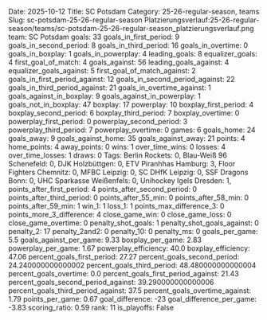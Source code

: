 Date: 2025-10-12
Title: SC Potsdam
Category: 25-26-regular-season, teams
Slug: sc-potsdam-25-26-regular-season
Platzierungsverlauf:25-26-regular-season/teams/sc-potsdam-25-26-regular-season_platzierungsverlauf.png
team: SC Potsdam
goals: 33
goals_in_first_period: 9
goals_in_second_period: 8
goals_in_third_period: 16
goals_in_overtime: 0
goals_in_boxplay: 1
goals_in_powerplay: 4
leading_goals: 8
equalizer_goals: 4
first_goal_of_match: 4
goals_against: 56
leading_goals_against: 4
equalizer_goals_against: 5
first_goal_of_match_against: 2
goals_in_first_period_against: 12
goals_in_second_period_against: 22
goals_in_third_period_against: 21
goals_in_overtime_against: 1
goals_against_in_boxplay: 9
goals_against_in_powerplay: 1
goals_not_in_boxplay: 47
boxplay: 17
powerplay: 10
boxplay_first_period: 4
boxplay_second_period: 6
boxplay_third_period: 7
boxplay_overtime: 0
powerplay_first_period: 0
powerplay_second_period: 3
powerplay_third_period: 7
powerplay_overtime: 0
games: 6
goals_home: 24
goals_away: 9
goals_against_home: 35
goals_against_away: 21
points: 4
home_points: 4
away_points: 0
wins: 1
over_time_wins: 0
losses: 4
over_time_losses: 1
draws: 0
Tags:  Berlin Rockets: 0,  Blau-Weiß 96 Schenefeld: 0,  DJK Holzbüttgen: 0,  ETV Piranhhas Hamburg: 3,  Floor Fighters Chemnitz: 0,  MFBC Leipzig: 0,  SC DHfK Leipzig: 0,  SSF Dragons Bonn: 0,  UHC Sparkasse Weißenfels: 0,  Unihockey Igels Dresden: 1,
points_after_first_period: 4
points_after_second_period: 0
points_after_third_period: 0
points_after_55_min: 0
points_after_58_min: 0
points_after_59_min: 1
win_1: 1
loss_1: 1
points_max_difference_3: 0
points_more_3_difference: 4
close_game_win: 0
close_game_loss: 0
close_game_overtime: 0
penalty_shot_goals: 1
penalty_shot_goals_against: 0
penalty_2: 17
penalty_2and2: 0
penalty_10: 0
penalty_ms: 0
goals_per_game: 5.5
goals_against_per_game: 9.33
boxplay_per_game: 2.83
powerplay_per_game: 1.67
powerplay_efficiency: 40.0
boxplay_efficiency: 47.06
percent_goals_first_period: 27.27
percent_goals_second_period: 24.240000000000002
percent_goals_third_period: 48.480000000000004
percent_goals_overtime: 0.0
percent_goals_first_period_against: 21.43
percent_goals_second_period_against: 39.290000000000006
percent_goals_third_period_against: 37.5
percent_goals_overtime_against: 1.79
points_per_game: 0.67
goal_difference: -23
goal_difference_per_game: -3.83
scoring_ratio: 0.59
rank: 11
is_playoffs: False
